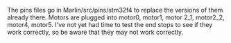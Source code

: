 The pins files go in Marlin/src/pins/stm32f4 to replace the versions of them already there. 
Motors are plugged into motor0, motor1, motor 2_1, motor2_2, motor4, motor5.
I've not yet had time to test the end stops to see if they work correctly, so be aware that they may not work correctly. 
